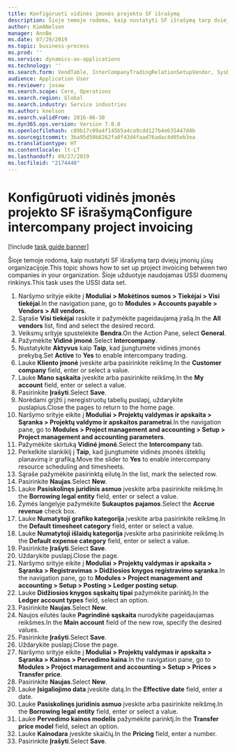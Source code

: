 ```yaml
---
title: Konfigūruoti vidinės įmonės projekto SF išrašymą
description: Šioje temoje rodoma, kaip nustatyti SF išrašymą tarp dviejų įmonių jūsų organizacijoje.
author: KimANelson
manager: AnnBe
ms.date: 07/29/2019
ms.topic: business-process
ms.prod: ''
ms.service: dynamics-ax-applications
ms.technology: ''
ms.search.form: VendTable, InterCompanyTradingRelationSetupVendor, SysDataAreaSelectLookup, ProjParameters, ProjPosting, ProjTransferPrice
audience: Application User
ms.reviewer: josaw
ms.search.scope: Core, Operations
ms.search.region: Global
ms.search.industry: Service industries
ms.author: knelson
ms.search.validFrom: 2016-06-30
ms.dyn365.ops.version: Version 7.0.0
ms.openlocfilehash: c89b17c09a4f145b5a4ca9cdd127b4e635447d4b
ms.sourcegitcommit: 3ba95d50b8262fa0f43d4faad76adac4d05eb3ea
ms.translationtype: HT
ms.contentlocale: lt-LT
ms.lasthandoff: 09/27/2019
ms.locfileid: "2174448"
---
```

# <a name="configure-intercompany-project-invoicing"></a><span data-ttu-id="2da62-103">Konfigūruoti vidinės įmonės projekto SF išrašymą</span><span class="sxs-lookup"><span data-stu-id="2da62-103">Configure intercompany project invoicing</span></span>

[!include [task guide banner](../../includes/task-guide-banner.md)]

<span data-ttu-id="2da62-104">Šioje temoje rodoma, kaip nustatyti SF išrašymą tarp dviejų įmonių jūsų organizacijoje.</span><span class="sxs-lookup"><span data-stu-id="2da62-104">This topic shows how to set up project invoicing between two companies in your organization.</span></span> <span data-ttu-id="2da62-105">Šioje užduotyje naudojamas USSI duomenų rinkinys.</span><span class="sxs-lookup"><span data-stu-id="2da62-105">This task uses the USSI data set.</span></span>

1. <span data-ttu-id="2da62-106">Naršymo srityje eikite į **Moduliai > Mokėtinos sumos > Tiekėjai > Visi tiekėjai**.</span><span class="sxs-lookup"><span data-stu-id="2da62-106">In the navigation pane, go to **Modules > Accounts payable > Vendors > All vendors**.</span></span>
2. <span data-ttu-id="2da62-107">Sąraše **Visi tiekėjai** raskite ir pažymėkite pageidaujamą įrašą.</span><span class="sxs-lookup"><span data-stu-id="2da62-107">In the **All vendors** list, find and select the desired record.</span></span>
3. <span data-ttu-id="2da62-108">Veiksmų srityje spustelėkite **Bendra**.</span><span class="sxs-lookup"><span data-stu-id="2da62-108">On the Action Pane, select **General**.</span></span>
4. <span data-ttu-id="2da62-109">Pažymėkite **Vidinė įmonė**.</span><span class="sxs-lookup"><span data-stu-id="2da62-109">Select **Intercompany**.</span></span>
5. <span data-ttu-id="2da62-110">Nustatykite **Aktyvus** kaip **Taip**, kad įjungtumėte vidinės įmonės prekybą.</span><span class="sxs-lookup"><span data-stu-id="2da62-110">Set **Active** to **Yes** to enable intercompany trading.</span></span>
6. <span data-ttu-id="2da62-111">Lauke **Kliento įmonė** įveskite arba pasirinkite reikšmę.</span><span class="sxs-lookup"><span data-stu-id="2da62-111">In the **Customer company** field, enter or select a value.</span></span>
7. <span data-ttu-id="2da62-112">Lauke **Mano sąskaita** įveskite arba pasirinkite reikšmę.</span><span class="sxs-lookup"><span data-stu-id="2da62-112">In the **My account** field, enter or select a value.</span></span>
8. <span data-ttu-id="2da62-113">Pasirinkite **Įrašyti**.</span><span class="sxs-lookup"><span data-stu-id="2da62-113">Select **Save**.</span></span>
9. <span data-ttu-id="2da62-114">Norėdami grįžti į neregistruotų tabelių puslapį, uždarykite puslapius.</span><span class="sxs-lookup"><span data-stu-id="2da62-114">Close the pages to return to the home page.</span></span>
10. <span data-ttu-id="2da62-115">Naršymo srityje eikite į **Moduliai > Projektų valdymas ir apskaita > Sąranka > Projektų valdymo ir apskaitos parametrai**.</span><span class="sxs-lookup"><span data-stu-id="2da62-115">In the navigation pane, go to **Modules > Project management and accounting > Setup > Project management and accounting parameters**.</span></span>
11. <span data-ttu-id="2da62-116">Pažymėkite skirtuką **Vidinė įmonė**.</span><span class="sxs-lookup"><span data-stu-id="2da62-116">Select the **Intercompany** tab.</span></span>
12. <span data-ttu-id="2da62-117">Perkelkite slankiklį į **Taip**, kad įjungtumėte vidinės įmonės išteklių planavimą ir grafiką.</span><span class="sxs-lookup"><span data-stu-id="2da62-117">Move the slider to **Yes** to enable intercompany resource scheduling and timesheets.</span></span>
13. <span data-ttu-id="2da62-118">Sąraše pažymėkite pasirinktą eilutę.</span><span class="sxs-lookup"><span data-stu-id="2da62-118">In the list, mark the selected row.</span></span>
14. <span data-ttu-id="2da62-119">Pasirinkite **Naujas**.</span><span class="sxs-lookup"><span data-stu-id="2da62-119">Select **New**.</span></span>
15. <span data-ttu-id="2da62-120">Lauke **Pasiskolinęs juridinis asmuo** įveskite arba pasirinkite reikšmę.</span><span class="sxs-lookup"><span data-stu-id="2da62-120">In the **Borrowing legal entity** field, enter or select a value.</span></span>
16. <span data-ttu-id="2da62-121">Žymės langelyje pažymėkite **Sukauptos pajamos**.</span><span class="sxs-lookup"><span data-stu-id="2da62-121">Select the **Accrue revenue** check box.</span></span>
17. <span data-ttu-id="2da62-122">Lauke **Numatytoji grafiko kategorija** įveskite arba pasirinkite reikšmę.</span><span class="sxs-lookup"><span data-stu-id="2da62-122">In the **Default timesheet category** field, enter or select a value.</span></span>
18. <span data-ttu-id="2da62-123">Lauke **Numatytoji išlaidų kategorija** įveskite arba pasirinkite reikšmę.</span><span class="sxs-lookup"><span data-stu-id="2da62-123">In the **Default expense category** field, enter or select a value.</span></span>
19. <span data-ttu-id="2da62-124">Pasirinkite **Įrašyti**.</span><span class="sxs-lookup"><span data-stu-id="2da62-124">Select **Save**.</span></span>
20. <span data-ttu-id="2da62-125">Uždarykite puslapį.</span><span class="sxs-lookup"><span data-stu-id="2da62-125">Close the page.</span></span>
21. <span data-ttu-id="2da62-126">Naršymo srityje eikite į **Moduliai > Projektų valdymas ir apskaita > Sąranka > Registravimas > Didžiosios knygos registravimo sąranka**.</span><span class="sxs-lookup"><span data-stu-id="2da62-126">In the navigation pane, go to **Modules > Project management and accounting > Setup > Posting > Ledger posting setup**.</span></span>
22. <span data-ttu-id="2da62-127">Lauke **Didžiosios knygos sąskaitų tipai** pažymėkite parinktį.</span><span class="sxs-lookup"><span data-stu-id="2da62-127">In the **Ledger account types** field, select an option.</span></span>
23. <span data-ttu-id="2da62-128">Pasirinkite **Naujas**.</span><span class="sxs-lookup"><span data-stu-id="2da62-128">Select **New**.</span></span>
24. <span data-ttu-id="2da62-129">Naujos eilutės lauke **Pagrindinė sąskaita** nurodykite pageidaujamas reikšmes.</span><span class="sxs-lookup"><span data-stu-id="2da62-129">In the **Main account** field of the new row, specify the desired values.</span></span>
25. <span data-ttu-id="2da62-130">Pasirinkite **Įrašyti**.</span><span class="sxs-lookup"><span data-stu-id="2da62-130">Select **Save**.</span></span>
26. <span data-ttu-id="2da62-131">Uždarykite puslapį.</span><span class="sxs-lookup"><span data-stu-id="2da62-131">Close the page.</span></span>
27. <span data-ttu-id="2da62-132">Naršymo srityje eikite į **Moduliai > Projektų valdymas ir apskaita > Sąranka > Kainos > Pervedimo kaina**.</span><span class="sxs-lookup"><span data-stu-id="2da62-132">In the navigation pane, go to **Modules > Project management and accounting > Setup > Prices > Transfer price**.</span></span>
28. <span data-ttu-id="2da62-133">Pasirinkite **Naujas**.</span><span class="sxs-lookup"><span data-stu-id="2da62-133">Select **New**.</span></span>
29. <span data-ttu-id="2da62-134">Lauke **Įsigaliojimo data** įveskite datą.</span><span class="sxs-lookup"><span data-stu-id="2da62-134">In the **Effective date** field, enter a date.</span></span>
30. <span data-ttu-id="2da62-135">Lauke **Pasiskolinęs juridinis asmuo** įveskite arba pasirinkite reikšmę.</span><span class="sxs-lookup"><span data-stu-id="2da62-135">In the **Borrowing legal entity** field, enter or select a value.</span></span>
31. <span data-ttu-id="2da62-136">Lauke **Pervedimo kainos modelis** pažymėkite parinktį.</span><span class="sxs-lookup"><span data-stu-id="2da62-136">In the **Transfer price model** field, select an option.</span></span>
32. <span data-ttu-id="2da62-137">Lauke **Kainodara** įveskite skaičių.</span><span class="sxs-lookup"><span data-stu-id="2da62-137">In the **Pricing** field, enter a number.</span></span>
33. <span data-ttu-id="2da62-138">Pasirinkite **Įrašyti**.</span><span class="sxs-lookup"><span data-stu-id="2da62-138">Select **Save**.</span></span>

